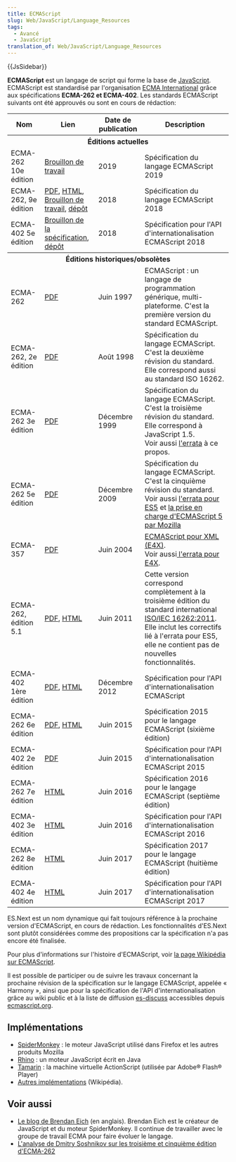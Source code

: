 ```yaml
---
title: ECMAScript
slug: Web/JavaScript/Language_Resources
tags:
  - Avancé
  - JavaScript
translation_of: Web/JavaScript/Language_Resources
---
```

{{JsSidebar}}

**ECMAScript** est un langage de script qui forme la base de [JavaScript](/fr/docs/Web/JavaScript). ECMAScript est standardisé par l'organisation [ECMA International](https://www.ecma-international.org/) grâce aux spécifications **ECMA-262 et ECMA-402**. Les standards ECMAScript suivants ont été approuvés ou sont en cours de rédaction:

<table class="standard-table">
  <tbody>
    <tr>
      <th>Nom</th>
      <th>Lien</th>
      <th>Date de publication</th>
      <th>Description</th>
    </tr>
    <tr>
      <th colspan="4">Éditions actuelles</th>
    </tr>
    <tr>
      <td>ECMA-262 10e édition</td>
      <td>
        <a href="https://tc39.github.io/ecma262/">Brouillon de travail</a>
      </td>
      <td>2019</td>
      <td>Spécification du langage ECMAScript 2019</td>
    </tr>
    <tr>
      <td>ECMA-262, 9e édition</td>
      <td>
        <a
          href="http://ecma-international.org/publications/files/ECMA-ST/Ecma-262.pdf"
          >PDF</a
        >,
        <a href="http://ecma-international.org/ecma-262/9.0/index.html#Title"
          >HTML</a
        >, <br /><a href="https://tc39.github.io/ecma262/"
          >Brouillon de travail</a
        >, <a href="https://github.com/tc39/ecma262">dépôt</a>
      </td>
      <td>2018</td>
      <td>Spécification du langage ECMAScript 2018</td>
    </tr>
    <tr>
      <td>ECMA-402 5e édition</td>
      <td>
        <a href="https://tc39.github.io/ecma402/"
          >Brouillon de la spécification</a
        >, <a href="https://github.com/tc39/ecma402">dépôt</a>
      </td>
      <td>2018</td>
      <td>Spécification pour l'API d'internationalisation ECMAScript 2018</td>
    </tr>
    <tr>
      <th colspan="4">Éditions historiques/obsolètes</th>
    </tr>
    <tr>
      <td>ECMA-262</td>
      <td>
        <a
          href="https://www.ecma-international.org/publications/files/ECMA-ST-ARCH/ECMA-262,%201st%20edition,%20June%201997.pdf"
          >PDF</a
        >
      </td>
      <td>Juin 1997</td>
      <td>
        ECMAScript : un langage de programmation générique, multi-plateforme.
        C'est la première version du standard ECMAScript.
      </td>
    </tr>
    <tr>
      <td>ECMA-262, 2e édition</td>
      <td>
        <a
          href="https://www.ecma-international.org/publications/files/ECMA-ST-ARCH/ECMA-262,%202nd%20edition,%20August%201998.pdf"
          >PDF</a
        >
      </td>
      <td>Août 1998</td>
      <td>
        Spécification du langage ECMAScript. C'est la deuxième révision du
        standard. Elle correspond aussi au standard ISO 16262.
      </td>
    </tr>
    <tr>
      <td>ECMA-262 3e édition</td>
      <td>
        <a
          href="https://www.ecma-international.org/publications/files/ECMA-ST-ARCH/ECMA-262,%203rd%20edition,%20December%201999.pdf"
          >PDF</a
        >
      </td>
      <td>Décembre 1999</td>
      <td>
        Spécification du langage ECMAScript. C'est la troisième révision du
        standard. Elle correspond à JavaScript 1.5.<br />Voir aussi
        <a href="https://www.mozilla.org/js/language/E262-3-errata.html"
          >l'errata</a
        >
        à ce propos.
      </td>
    </tr>
    <tr>
      <td>ECMA-262 5e édition</td>
      <td>
        <a
          href="https://www.ecma-international.org/publications/files/ECMA-ST-ARCH/ECMA-262%205th%20edition%20December%202009.pdf"
          >PDF</a
        >
      </td>
      <td>Décembre 2009</td>
      <td>
        Spécification du langage ECMAScript. C'est la cinquième révision du
        standard.<br />Voir aussi
        <a
          href="https://wiki.ecmascript.org/doku.php?id=es3.1:es3.1_proposal_working_draft"
          >l'errata pour ES5</a
        >
        et
        <a href="/fr/DOcs/JavaScript/ECMAScript_5_support_in_Mozilla"
          >la prise en charge d'ECMAScript 5 par Mozilla</a
        >
      </td>
    </tr>
    <tr>
      <td>ECMA-357</td>
      <td>
        <a
          href="https://www.ecma-international.org/publications/files/ECMA-ST-WITHDRAWN/ECMA-357,%201st%20edition,%20June%202004.pdf"
          >PDF</a
        >
      </td>
      <td>Juin 2004</td>
      <td>
        <a href="/fr/DOcs/E4X">ECMAScript pour XML (E4X)</a>.<br />Voir aussi<a
          class="link-https"
          href="https://bugzilla.mozilla.org/attachment.cgi?id=169406"
        >
          l'errata pour E4X</a
        >.
      </td>
    </tr>
    <tr>
      <td>ECMA-262, édition 5.1</td>
      <td>
        <a href="https://www.ecma-international.org/ecma-262/5.1/Ecma-262.pdf"
          >PDF</a
        >, <a href="https://www.ecma-international.org/ecma-262/5.1/">HTML</a>
      </td>
      <td>Juin 2011</td>
      <td>
        Cette version correspond complètement à la troisième édition du standard
        international
        <a
          href="https://www.iso.org/iso/iso_catalogue/catalogue_tc/catalogue_detail.htm?csnumber=55755"
          >ISO/IEC 16262:2011</a
        >.<br />Elle inclut les correctifs lié à l'errata pour ES5, elle ne
        contient pas de nouvelles fonctionnalités.
      </td>
    </tr>
    <tr>
      <td>ECMA-402 1ère édition</td>
      <td>
        <a href="https://ecma-international.org/ecma-402/1.0/ECMA-402.pdf"
          >PDF</a
        >,
        <a href="https://ecma-international.org/ecma-402/1.0/index.html"
          >HTML</a
        >
      </td>
      <td>Décembre 2012</td>
      <td>Spécification pour l'API d'internationalisation ECMAScript</td>
    </tr>
    <tr>
      <td>ECMA-262 6e édition</td>
      <td>
        <a
          href="https://www.ecma-international.org/publications/files/ECMA-ST/Ecma-262.pdf"
          >PDF</a
        >,
        <a href="https://www.ecma-international.org/ecma-262/6.0/index.html"
          >HTML</a
        >
      </td>
      <td>Juin 2015</td>
      <td>Spécification 2015 pour le langage ECMAScript (sixième édition)</td>
    </tr>
    <tr>
      <td>ECMA-402 2e édition</td>
      <td>
        <a href="https://www.ecma-international.org/ecma-402/2.0/ECMA-402.pdf"
          >PDF</a
        >
      </td>
      <td>Juin 2015</td>
      <td>Spécification pour l'API d'internationalisation ECMAScript 2015</td>
    </tr>
    <tr>
      <td>ECMA-262 7e édition</td>
      <td>
        <a href="https://www.ecma-international.org/ecma-262/7.0/">HTML</a>
      </td>
      <td>Juin 2016</td>
      <td>Spécification 2016 pour le langage ECMAScript (septième édition)</td>
    </tr>
    <tr>
      <td>ECMA-402 3e édition</td>
      <td>
        <a href="https://www.ecma-international.org/ecma-402/3.0/">HTML</a>
      </td>
      <td>Juin 2016</td>
      <td>Spécification pour l'API d'internationalisation ECMAScript 2016</td>
    </tr>
    <tr>
      <td>ECMA-262 8e édition</td>
      <td>
        <a href="https://www.ecma-international.org/ecma-262/8.0/">HTML</a>
      </td>
      <td>Juin 2017</td>
      <td>Spécification 2017 pour le langage ECMAScript (huitième édition)</td>
    </tr>
    <tr>
      <td>ECMA-402 4e édition</td>
      <td>
        <a href="https://www.ecma-international.org/ecma-402/4.0/">HTML</a>
      </td>
      <td>Juin 2017</td>
      <td>Spécification pour l'API d'internationalisation ECMAScript 2017</td>
    </tr>
  </tbody>
</table>

ES.Next est un nom dynamique qui fait toujours référence à la prochaine version d'ECMAScript, en cours de rédaction. Les fonctionnalités d'ES.Next sont plutôt considérées comme des propositions car la spécification n'a pas encore été finalisée.

Pour plus d'informations sur l'histoire d'ECMAScript, voir [la page Wikipédia sur ECMAScript](https://fr.wikipedia.org/wiki/ECMAScript).

Il est possible de participer ou de suivre les travaux concernant la prochaine révision de la spécification sur le langage ECMAScript, appelée « Harmony », ainsi que pour la spécification de l'API d'internationalisation grâce au wiki public et à la liste de diffusion [es-discuss](https://mail.mozilla.org/listinfo/es-discuss) accessibles depuis [ecmascript.org](https://www.ecmascript.org/community.php).

## Implémentations

- [SpiderMonkey](/fr/docs/SpiderMonkey) : le moteur JavaScript utilisé dans Firefox et les autres produits Mozilla
- [Rhino](/fr/docs/Rhino) : un moteur JavaScript écrit en Java
- [Tamarin](/fr/docs/Tamarin) : la machine virtuelle ActionScript (utilisée par Adobe® Flash® Player)
- [Autres implémentations](https://en.wikipedia.org/wiki/List_of_ECMAScript_engines) (Wikipédia).

## Voir aussi

- [Le blog de Brendan Eich](https://brendaneich.com/) (en anglais). Brendan Eich est le créateur de JavaScript et du moteur SpiderMonkey. Il continue de travailler avec le groupe de travail ECMA pour faire évoluer le langage.
- [L'analyse de Dmitry Soshnikov sur les troisième et cinquième édition d'ECMA-262](https://dmitrysoshnikov.com/)
